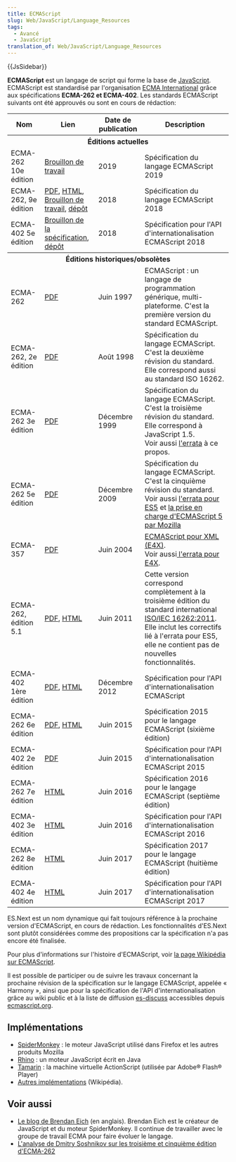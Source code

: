 ```yaml
---
title: ECMAScript
slug: Web/JavaScript/Language_Resources
tags:
  - Avancé
  - JavaScript
translation_of: Web/JavaScript/Language_Resources
---
```

{{JsSidebar}}

**ECMAScript** est un langage de script qui forme la base de [JavaScript](/fr/docs/Web/JavaScript). ECMAScript est standardisé par l'organisation [ECMA International](https://www.ecma-international.org/) grâce aux spécifications **ECMA-262 et ECMA-402**. Les standards ECMAScript suivants ont été approuvés ou sont en cours de rédaction:

<table class="standard-table">
  <tbody>
    <tr>
      <th>Nom</th>
      <th>Lien</th>
      <th>Date de publication</th>
      <th>Description</th>
    </tr>
    <tr>
      <th colspan="4">Éditions actuelles</th>
    </tr>
    <tr>
      <td>ECMA-262 10e édition</td>
      <td>
        <a href="https://tc39.github.io/ecma262/">Brouillon de travail</a>
      </td>
      <td>2019</td>
      <td>Spécification du langage ECMAScript 2019</td>
    </tr>
    <tr>
      <td>ECMA-262, 9e édition</td>
      <td>
        <a
          href="http://ecma-international.org/publications/files/ECMA-ST/Ecma-262.pdf"
          >PDF</a
        >,
        <a href="http://ecma-international.org/ecma-262/9.0/index.html#Title"
          >HTML</a
        >, <br /><a href="https://tc39.github.io/ecma262/"
          >Brouillon de travail</a
        >, <a href="https://github.com/tc39/ecma262">dépôt</a>
      </td>
      <td>2018</td>
      <td>Spécification du langage ECMAScript 2018</td>
    </tr>
    <tr>
      <td>ECMA-402 5e édition</td>
      <td>
        <a href="https://tc39.github.io/ecma402/"
          >Brouillon de la spécification</a
        >, <a href="https://github.com/tc39/ecma402">dépôt</a>
      </td>
      <td>2018</td>
      <td>Spécification pour l'API d'internationalisation ECMAScript 2018</td>
    </tr>
    <tr>
      <th colspan="4">Éditions historiques/obsolètes</th>
    </tr>
    <tr>
      <td>ECMA-262</td>
      <td>
        <a
          href="https://www.ecma-international.org/publications/files/ECMA-ST-ARCH/ECMA-262,%201st%20edition,%20June%201997.pdf"
          >PDF</a
        >
      </td>
      <td>Juin 1997</td>
      <td>
        ECMAScript : un langage de programmation générique, multi-plateforme.
        C'est la première version du standard ECMAScript.
      </td>
    </tr>
    <tr>
      <td>ECMA-262, 2e édition</td>
      <td>
        <a
          href="https://www.ecma-international.org/publications/files/ECMA-ST-ARCH/ECMA-262,%202nd%20edition,%20August%201998.pdf"
          >PDF</a
        >
      </td>
      <td>Août 1998</td>
      <td>
        Spécification du langage ECMAScript. C'est la deuxième révision du
        standard. Elle correspond aussi au standard ISO 16262.
      </td>
    </tr>
    <tr>
      <td>ECMA-262 3e édition</td>
      <td>
        <a
          href="https://www.ecma-international.org/publications/files/ECMA-ST-ARCH/ECMA-262,%203rd%20edition,%20December%201999.pdf"
          >PDF</a
        >
      </td>
      <td>Décembre 1999</td>
      <td>
        Spécification du langage ECMAScript. C'est la troisième révision du
        standard. Elle correspond à JavaScript 1.5.<br />Voir aussi
        <a href="https://www.mozilla.org/js/language/E262-3-errata.html"
          >l'errata</a
        >
        à ce propos.
      </td>
    </tr>
    <tr>
      <td>ECMA-262 5e édition</td>
      <td>
        <a
          href="https://www.ecma-international.org/publications/files/ECMA-ST-ARCH/ECMA-262%205th%20edition%20December%202009.pdf"
          >PDF</a
        >
      </td>
      <td>Décembre 2009</td>
      <td>
        Spécification du langage ECMAScript. C'est la cinquième révision du
        standard.<br />Voir aussi
        <a
          href="https://wiki.ecmascript.org/doku.php?id=es3.1:es3.1_proposal_working_draft"
          >l'errata pour ES5</a
        >
        et
        <a href="/fr/DOcs/JavaScript/ECMAScript_5_support_in_Mozilla"
          >la prise en charge d'ECMAScript 5 par Mozilla</a
        >
      </td>
    </tr>
    <tr>
      <td>ECMA-357</td>
      <td>
        <a
          href="https://www.ecma-international.org/publications/files/ECMA-ST-WITHDRAWN/ECMA-357,%201st%20edition,%20June%202004.pdf"
          >PDF</a
        >
      </td>
      <td>Juin 2004</td>
      <td>
        <a href="/fr/DOcs/E4X">ECMAScript pour XML (E4X)</a>.<br />Voir aussi<a
          class="link-https"
          href="https://bugzilla.mozilla.org/attachment.cgi?id=169406"
        >
          l'errata pour E4X</a
        >.
      </td>
    </tr>
    <tr>
      <td>ECMA-262, édition 5.1</td>
      <td>
        <a href="https://www.ecma-international.org/ecma-262/5.1/Ecma-262.pdf"
          >PDF</a
        >, <a href="https://www.ecma-international.org/ecma-262/5.1/">HTML</a>
      </td>
      <td>Juin 2011</td>
      <td>
        Cette version correspond complètement à la troisième édition du standard
        international
        <a
          href="https://www.iso.org/iso/iso_catalogue/catalogue_tc/catalogue_detail.htm?csnumber=55755"
          >ISO/IEC 16262:2011</a
        >.<br />Elle inclut les correctifs lié à l'errata pour ES5, elle ne
        contient pas de nouvelles fonctionnalités.
      </td>
    </tr>
    <tr>
      <td>ECMA-402 1ère édition</td>
      <td>
        <a href="https://ecma-international.org/ecma-402/1.0/ECMA-402.pdf"
          >PDF</a
        >,
        <a href="https://ecma-international.org/ecma-402/1.0/index.html"
          >HTML</a
        >
      </td>
      <td>Décembre 2012</td>
      <td>Spécification pour l'API d'internationalisation ECMAScript</td>
    </tr>
    <tr>
      <td>ECMA-262 6e édition</td>
      <td>
        <a
          href="https://www.ecma-international.org/publications/files/ECMA-ST/Ecma-262.pdf"
          >PDF</a
        >,
        <a href="https://www.ecma-international.org/ecma-262/6.0/index.html"
          >HTML</a
        >
      </td>
      <td>Juin 2015</td>
      <td>Spécification 2015 pour le langage ECMAScript (sixième édition)</td>
    </tr>
    <tr>
      <td>ECMA-402 2e édition</td>
      <td>
        <a href="https://www.ecma-international.org/ecma-402/2.0/ECMA-402.pdf"
          >PDF</a
        >
      </td>
      <td>Juin 2015</td>
      <td>Spécification pour l'API d'internationalisation ECMAScript 2015</td>
    </tr>
    <tr>
      <td>ECMA-262 7e édition</td>
      <td>
        <a href="https://www.ecma-international.org/ecma-262/7.0/">HTML</a>
      </td>
      <td>Juin 2016</td>
      <td>Spécification 2016 pour le langage ECMAScript (septième édition)</td>
    </tr>
    <tr>
      <td>ECMA-402 3e édition</td>
      <td>
        <a href="https://www.ecma-international.org/ecma-402/3.0/">HTML</a>
      </td>
      <td>Juin 2016</td>
      <td>Spécification pour l'API d'internationalisation ECMAScript 2016</td>
    </tr>
    <tr>
      <td>ECMA-262 8e édition</td>
      <td>
        <a href="https://www.ecma-international.org/ecma-262/8.0/">HTML</a>
      </td>
      <td>Juin 2017</td>
      <td>Spécification 2017 pour le langage ECMAScript (huitième édition)</td>
    </tr>
    <tr>
      <td>ECMA-402 4e édition</td>
      <td>
        <a href="https://www.ecma-international.org/ecma-402/4.0/">HTML</a>
      </td>
      <td>Juin 2017</td>
      <td>Spécification pour l'API d'internationalisation ECMAScript 2017</td>
    </tr>
  </tbody>
</table>

ES.Next est un nom dynamique qui fait toujours référence à la prochaine version d'ECMAScript, en cours de rédaction. Les fonctionnalités d'ES.Next sont plutôt considérées comme des propositions car la spécification n'a pas encore été finalisée.

Pour plus d'informations sur l'histoire d'ECMAScript, voir [la page Wikipédia sur ECMAScript](https://fr.wikipedia.org/wiki/ECMAScript).

Il est possible de participer ou de suivre les travaux concernant la prochaine révision de la spécification sur le langage ECMAScript, appelée « Harmony », ainsi que pour la spécification de l'API d'internationalisation grâce au wiki public et à la liste de diffusion [es-discuss](https://mail.mozilla.org/listinfo/es-discuss) accessibles depuis [ecmascript.org](https://www.ecmascript.org/community.php).

## Implémentations

- [SpiderMonkey](/fr/docs/SpiderMonkey) : le moteur JavaScript utilisé dans Firefox et les autres produits Mozilla
- [Rhino](/fr/docs/Rhino) : un moteur JavaScript écrit en Java
- [Tamarin](/fr/docs/Tamarin) : la machine virtuelle ActionScript (utilisée par Adobe® Flash® Player)
- [Autres implémentations](https://en.wikipedia.org/wiki/List_of_ECMAScript_engines) (Wikipédia).

## Voir aussi

- [Le blog de Brendan Eich](https://brendaneich.com/) (en anglais). Brendan Eich est le créateur de JavaScript et du moteur SpiderMonkey. Il continue de travailler avec le groupe de travail ECMA pour faire évoluer le langage.
- [L'analyse de Dmitry Soshnikov sur les troisième et cinquième édition d'ECMA-262](https://dmitrysoshnikov.com/)
